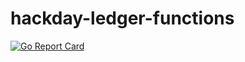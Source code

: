 # hackday-ledger-functions

[![Go Report Card](https://goreportcard.com/badge/github.com/kunal-bhatia/hackday-ledger-functions)](https://goreportcard.com/report/github.com/kunal-bhatia/hackday-ledger-functions)
